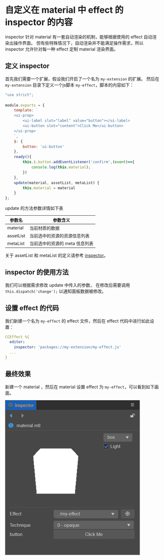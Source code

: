 # 自定义在 material 中 effect 的 inspector 的内容

inspector 针对 material 有一套自动渲染的机制，能够根据使用的 effect 自动渲染出操作界面。
但有些特殊情况下，自动渲染并不能满足操作需求，所以 inspector 允许针对每一种 effect 定制 material 渲染界面。

## 定义 inspector

首先我们需要一个扩展，假设我们开启了一个名为 `my-extension` 的扩展。
然后在 `my-extension` 目录下定义一个js脚本 `my-effect`，脚本的内容如下：

```js
"use strict";

module.exports = {
    template: `
    <ui-prop>
        <ui-label slot="label" value="button"></ui-label>
        <ui-button slot="content">Click Me</ui-button>
    </ui-prop>
    `,
    $: {
        button: 'ui-button'
    },
    ready(){
        this.$.button.addEventListener('confirm',(event)=>{
            console.log(this.material);
        })
    },
    update(material, assetList, metaList) {
        this.material = material
    }
};
```

update 的方法参数详情如下表

| 参数名    | 参数含义                       |
| --------- | ------------------------------ |
| material  | 当前材质的数据                 |
| assetList | 当前选中的资源的资源信息列表   |
| metaList  | 当前选中的资源的 meta 信息列表 |

关于 assetList 和 metaList 的定义请参考 [inspector](./inspector.md)。

## inspector 的使用方法

我们可以根据需求修改 update 中传入的参数，
在修改后需要调用 `this.dispatch('change');` 以通知面板数据被修改。

## 设置 effect 的代码

我们新建一个名为 `my-effect` 的 effect 文件，然后在 effect 代码中进行如此设置：

```yaml
CCEffect %{
  editor:
    inspector: 'packages://my-extension/my-effect.js'
  ...
}
```

## 最终效果

新建一个 material ，然后在 material 设置 effect 为 `my-effect`，可以看到如下画面。

![custom-effect-inspector](./image/custom-effect-inspector.png)
